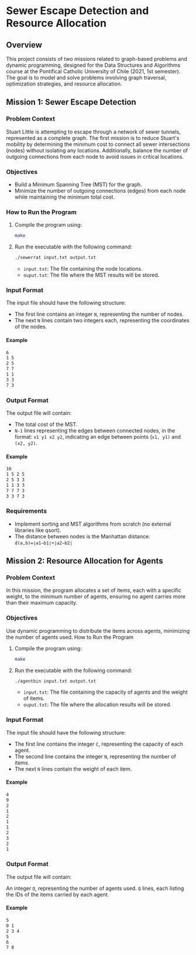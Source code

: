 # Sewer Escape Detection and Resource Allocation

## Overview

This project consists of two missions related to graph-based problems and dynamic programming, designed for the Data Structures and Algorithms course at the Pontifical Catholic University of Chile (2021, 1st semester). The goal is to model and solve problems involving graph traversal, optimization strategies, and resource allocation.

## Mission 1: Sewer Escape Detection

### Problem Context

Stuart Little is attempting to escape through a network of sewer tunnels, represented as a complete graph. The first mission is to reduce Stuart's mobility by determining the minimum cost to connect all sewer intersections (nodes) without isolating any locations. Additionally, balance the number of outgoing connections from each node to avoid issues in critical locations.

### Objectives

- Build a Minimum Spanning Tree (MST) for the graph.
- Minimize the number of outgoing connections (edges) from each node while maintaining the minimum total cost.

### How to Run the Program

1. Compile the program using:

   ```bash
   make
    ```

2. Run the executable with the following command:

    ```bash
    ./sewerrat input.txt output.txt
    ```

    - `input.txt`: The file containing the node locations.
    - `ouput.txt`: The file where the MST results will be stored.
  
### Input Format

The input file should have the following structure:

- The first line contains an integer `N`, representing the number of nodes.
- The next `N` lines contain two integers each, representing the coordinates of the nodes.

#### Example

```bash
6
1 5
2 5
7 7
1 1
3 3
7 3
```

### Output Format

The output file will contain:

- The total cost of the MST.
- `N-1` lines representing the edges between connected nodes, in the format: `x1 y1 x2 y2`, indicating an edge between points (`x1, y1)` and `(x2, y2)`.

#### Example

```bash
16
1 5 2 5
2 5 3 3
1 1 3 3
7 7 7 3
3 3 7 3
```

### Requirements

- Implement sorting and MST algorithms from scratch (no external libraries like qsort).
- The distance between nodes is the Manhattan distance: `d(a,b)=∣a1−b1∣+∣a2−b2∣`

## Mission 2: Resource Allocation for Agents

### Problem Context

In this mission, the program allocates a set of items, each with a specific weight, to the minimum number of agents, ensuring no agent carries more than their maximum capacity.

### Objectives

Use dynamic programming to distribute the items across agents, minimizing the number of agents used.
How to Run the Program

1. Compile the program using:

    ```bash
    make
    ```

2. Run the executable with the following command:

    ```bash
    ./agentbin input.txt output.txt
    ```

    - `input.txt`: The file containing the capacity of agents and the weight of items.
    - `ouput.txt`: The file where the allocation results will be stored.

### Input Format

The input file should have the following structure:

- The first line contains the integer `C`, representing the capacity of each agent.
- The second line contains the integer `N`, representing the number of items.
- The next `N` lines contain the weight of each item.

#### Example

```bash
4
9
2
1
2
1
1
2
3
2
1
```

### Output Format

The output file will contain:

An integer `Q`, representing the number of agents used.
`Q` lines, each listing the IDs of the items carried by each agent.

#### Example

```bash
5
0 1
2 3 4
5
6
7 8
```
